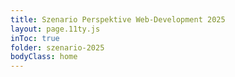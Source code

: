 ```yaml
---
title: Szenario Perspektive Web-Development 2025
layout: page.11ty.js
inToc: true
folder: szenario-2025
bodyClass: home
---
```

